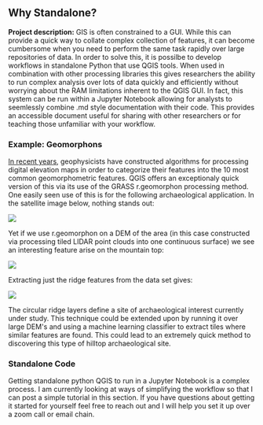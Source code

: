 ## Why Standalone?

**Project description:** GIS is often constrained to a GUI. While this can provide a quick way to collate complex collection of features, it can become cumbersome when you need to perform the same task rapidly over large repositories of data. In order to solve this, it is possilbe to develop workflows in standalone Python that use QGIS tools. When used in combination with other processing libraries this gives researchers the ability to run complex analysis over lots of data quickly and efficiently without worrying about the RAM limitations inherent to the QGIS GUI. In fact, this system can be run within a Jupyter Notebook allowing for analysts to seemlessly combine .md style documentation with their code. This provides an accessible document useful for sharing with other researchers or for teaching those unfamiliar with your workflow. 

### Example: Geomorphons

[In recent years](https://www.sciencedirect.com/science/article/abs/pii/S0169555X12005028), geophysicists have constructed algorithms for processing digital elevation maps in order to categorize their features into the 10 most common geomorphometric features. QGIS offers an exceptionaly quick version of this via its use of the GRASS r.geomorphon processing method. One easily seen use of this is for the following archaeological application. In the satellite image below, nothing stands out:

<img src="images/morphons/SAT.png?raw=true"/>

Yet if we use r.geomorphon on a DEM of the area (in this case constructed via processing tiled LIDAR point clouds into one continuous surface) we see an interesting feature arise on the mountain top:

<img src="images/morphons/MORPH.tif?raw=true"/>

Extracting just the ridge features from the data set gives:

<img src="images/morphons/Ridge.tif?raw=true"/>

The circular ridge layers define a site of archaeological interest currently under study. This technique could be extended upon by running it over large DEM's and using a machine learning classifier to extract tiles where similar features are found. This could lead to an extremely quick method to discovering this type of hilltop archaeological site. 

### Standalone Code

Getting standalone python QGIS to run in a Jupyter Notebook is a complex process. I am currently looking at ways of simplifying the workflow so that I can post a simple tutorial in this section. If you have questions about getting it started for yourself feel free to reach out and I will help you set it up over a zoom call or email chain. 
